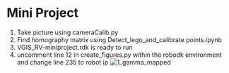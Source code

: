 # Mini Project

1. Take picture using cameraCalib.py
2. Find homography matrix using Detect_lego_and_calibrate points.ipynb
3. VGIS_RV-miniproject.rdk is ready to run
4. uncomment line 12 in create_figures.py within the robodk environment and change line 235 to robot ip
![1_gamma_mapped](https://user-images.githubusercontent.com/45823340/167216780-e72c5aa8-2aa7-4d2b-8e79-276e9672c862.png)

